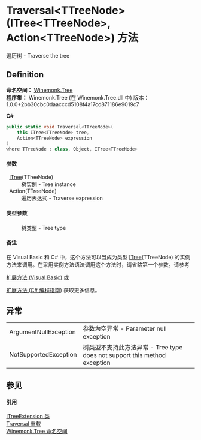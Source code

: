 # Traversal&lt;TTreeNode&gt;(ITree&lt;TTreeNode&gt;, Action&lt;TTreeNode&gt;) 方法


遍历树 - Traverse the tree



## Definition
**命名空间：** <a href="N_Winemonk_Tree">Winemonk.Tree</a>  
**程序集：** Winemonk.Tree (在 Winemonk.Tree.dll 中) 版本：1.0.0+2bb30cbc0daacccd5108f4a17cd871186e9019c7

**C#**
``` C#
public static void Traversal<TTreeNode>(
	this ITree<TTreeNode> tree,
	Action<TTreeNode> expression
)
where TTreeNode : class, Object, ITree<TTreeNode>

```



#### 参数
<dl><dt>  <a href="T_Winemonk_Tree_ITree_1">ITree</a>(TTreeNode)</dt><dd>树实例 - Tree instance</dd><dt>  Action(TTreeNode)</dt><dd>遍历表达式 - Traverse expression</dd></dl>

#### 类型参数
<dl><dt /><dd>树类型 - Tree type</dd></dl>

#### 备注
在 Visual Basic 和 C# 中，这个方法可以当成为类型 <a href="T_Winemonk_Tree_ITree_1">ITree</a>(TTreeNode) 的实例方法来调用。在采用实例方法语法调用这个方法时，请省略第一个参数。请参考 <a href="https://docs.microsoft.com/dotnet/visual-basic/programming-guide/language-features/procedures/extension-methods" target="_blank" rel="noopener noreferrer">

扩展方法 (Visual Basic)</a> 或 <a href="https://docs.microsoft.com/dotnet/csharp/programming-guide/classes-and-structs/extension-methods" target="_blank" rel="noopener noreferrer">

扩展方法 (C# 编程指南)</a> 获取更多信息。

## 异常
<table>
<tr>
<td>ArgumentNullException</td>
<td>参数为空异常 - Parameter null exception</td></tr>
<tr>
<td>NotSupportedException</td>
<td>树类型不支持此方法异常 - Tree type does not support this method exception</td></tr>
</table>

## 参见


#### 引用
<a href="T_Winemonk_Tree_ITreeExtension">ITreeExtension 类</a>  
<a href="Overload_Winemonk_Tree_ITreeExtension_Traversal">Traversal 重载</a>  
<a href="N_Winemonk_Tree">Winemonk.Tree 命名空间</a>  
